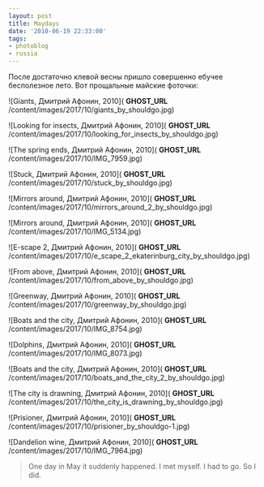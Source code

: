 ```yaml
---
layout: post
title: Maydays
date: '2010-06-19 22:33:00'
tags:
- photoblog
- russia
---
```


После достаточно клевой весны пришло совершенно ебучее бесполезное лето. Вот прощальные майские фоточки:

![Giants, Дмитрий Афонин, 2010]( __GHOST_URL__ /content/images/2017/10/giants_by_shouldgo.jpg)

![Looking for insects, Дмитрий Афонин, 2010]( __GHOST_URL__ /content/images/2017/10/looking_for_insects_by_shouldgo.jpg)

![The spring ends, Дмитрий Афонин, 2010]( __GHOST_URL__ /content/images/2017/10/IMG_7959.jpg)

![Stuck, Дмитрий Афонин, 2010]( __GHOST_URL__ /content/images/2017/10/stuck_by_shouldgo.jpg)

![Mirrors around, Дмитрий Афонин, 2010]( __GHOST_URL__ /content/images/2017/10/mirrors_around_2_by_shouldgo.jpg)

![Mirrors around, Дмитрий Афонин, 2010]( __GHOST_URL__ /content/images/2017/10/IMG_5134.jpg)

![E-scape 2, Дмитрий Афонин, 2010]( __GHOST_URL__ /content/images/2017/10/e_scape_2_ekaterinburg_city_by_shouldgo.jpg)

![From above, Дмитрий Афонин, 2010]( __GHOST_URL__ /content/images/2017/10/from_above_by_shouldgo.jpg)

![Greenway, Дмитрий Афонин, 2010]( __GHOST_URL__ /content/images/2017/10/greenway_by_shouldgo.jpg)

![Boats and the city, Дмитрий Афонин, 2010]( __GHOST_URL__ /content/images/2017/10/IMG_8754.jpg)

![Dolphins, Дмитрий Афонин, 2010]( __GHOST_URL__ /content/images/2017/10/IMG_8073.jpg)

![Boats and the city, Дмитрий Афонин, 2010]( __GHOST_URL__ /content/images/2017/10/boats_and_the_city_2_by_shouldgo.jpg)

![The city is drawning, Дмитрий Афонин, 2010]( __GHOST_URL__ /content/images/2017/10/the_city_is_drawning_by_shouldgo.jpg)

![Prisioner, Дмитрий Афонин, 2010]( __GHOST_URL__ /content/images/2017/10/prisioner_by_shouldgo-1.jpg)

![Dandelion wine, Дмитрий Афонин, 2010]( __GHOST_URL__ /content/images/2017/10/IMG_7964.jpg)

> One day in May it suddenly happened. I met myself. I had to go. So I did.

<!--kg-card-end: markdown-->